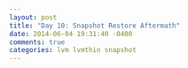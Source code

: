 ```yaml
---
layout: post
title: "Day 10: Snapshot Restore Aftermath"
date: 2014-06-04 19:31:40 -0400
comments: true
categories: lvm lvmthin snapshot
---
```

